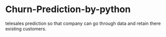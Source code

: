 # Churn-Prediction-by-python
telesales prediction so that company can go through data and retain there existing customers.
